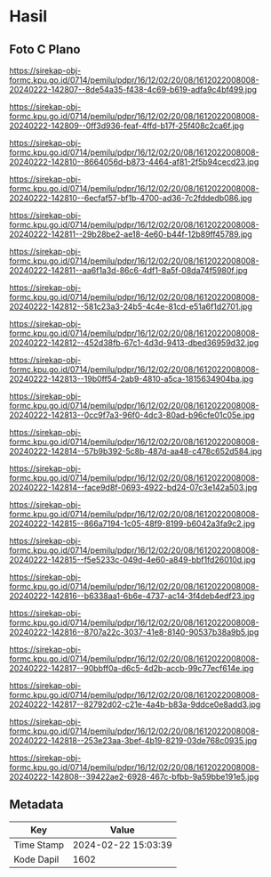 # Hasil

## Foto C Plano

https://sirekap-obj-formc.kpu.go.id/0714/pemilu/pdpr/16/12/02/20/08/1612022008008-20240222-142807--8de54a35-f438-4c69-b619-adfa9c4bf499.jpg

https://sirekap-obj-formc.kpu.go.id/0714/pemilu/pdpr/16/12/02/20/08/1612022008008-20240222-142809--0ff3d936-feaf-4ffd-b17f-25f408c2ca6f.jpg

https://sirekap-obj-formc.kpu.go.id/0714/pemilu/pdpr/16/12/02/20/08/1612022008008-20240222-142810--8664056d-b873-4464-af81-2f5b94cecd23.jpg

https://sirekap-obj-formc.kpu.go.id/0714/pemilu/pdpr/16/12/02/20/08/1612022008008-20240222-142810--6ecfaf57-bf1b-4700-ad36-7c2fddedb086.jpg

https://sirekap-obj-formc.kpu.go.id/0714/pemilu/pdpr/16/12/02/20/08/1612022008008-20240222-142811--29b28be2-ae18-4e60-b44f-12b89ff45789.jpg

https://sirekap-obj-formc.kpu.go.id/0714/pemilu/pdpr/16/12/02/20/08/1612022008008-20240222-142811--aa6f1a3d-86c6-4df1-8a5f-08da74f5980f.jpg

https://sirekap-obj-formc.kpu.go.id/0714/pemilu/pdpr/16/12/02/20/08/1612022008008-20240222-142812--581c23a3-24b5-4c4e-81cd-e51a6f1d2701.jpg

https://sirekap-obj-formc.kpu.go.id/0714/pemilu/pdpr/16/12/02/20/08/1612022008008-20240222-142812--452d38fb-67c1-4d3d-9413-dbed36959d32.jpg

https://sirekap-obj-formc.kpu.go.id/0714/pemilu/pdpr/16/12/02/20/08/1612022008008-20240222-142813--19b0ff54-2ab9-4810-a5ca-1815634904ba.jpg

https://sirekap-obj-formc.kpu.go.id/0714/pemilu/pdpr/16/12/02/20/08/1612022008008-20240222-142813--0cc9f7a3-96f0-4dc3-80ad-b96cfe01c05e.jpg

https://sirekap-obj-formc.kpu.go.id/0714/pemilu/pdpr/16/12/02/20/08/1612022008008-20240222-142814--57b9b392-5c8b-487d-aa48-c478c652d584.jpg

https://sirekap-obj-formc.kpu.go.id/0714/pemilu/pdpr/16/12/02/20/08/1612022008008-20240222-142814--face9d8f-0693-4922-bd24-07c3e142a503.jpg

https://sirekap-obj-formc.kpu.go.id/0714/pemilu/pdpr/16/12/02/20/08/1612022008008-20240222-142815--866a7194-1c05-48f9-8199-b6042a3fa9c2.jpg

https://sirekap-obj-formc.kpu.go.id/0714/pemilu/pdpr/16/12/02/20/08/1612022008008-20240222-142815--f5e5233c-049d-4e60-a849-bbf1fd26010d.jpg

https://sirekap-obj-formc.kpu.go.id/0714/pemilu/pdpr/16/12/02/20/08/1612022008008-20240222-142816--b6338aa1-6b6e-4737-ac14-3f4deb4edf23.jpg

https://sirekap-obj-formc.kpu.go.id/0714/pemilu/pdpr/16/12/02/20/08/1612022008008-20240222-142816--8707a22c-3037-41e8-8140-90537b38a9b5.jpg

https://sirekap-obj-formc.kpu.go.id/0714/pemilu/pdpr/16/12/02/20/08/1612022008008-20240222-142817--90bbff0a-d6c5-4d2b-accb-99c77ecf614e.jpg

https://sirekap-obj-formc.kpu.go.id/0714/pemilu/pdpr/16/12/02/20/08/1612022008008-20240222-142817--82792d02-c21e-4a4b-b83a-9ddce0e8add3.jpg

https://sirekap-obj-formc.kpu.go.id/0714/pemilu/pdpr/16/12/02/20/08/1612022008008-20240222-142818--253e23aa-3bef-4b19-8219-03de768c0935.jpg

https://sirekap-obj-formc.kpu.go.id/0714/pemilu/pdpr/16/12/02/20/08/1612022008008-20240222-142808--39422ae2-6928-467c-bfbb-9a59bbe191e5.jpg


## Metadata

| Key        | Value               |
| ---------- | ------------------- |
| Time Stamp | 2024-02-22 15:03:39 |
| Kode Dapil | 1602                |



